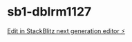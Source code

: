 # sb1-dblrm1127

[Edit in StackBlitz next generation editor ⚡️](https://stackblitz.com/~/github.com/Yangweikai/sb1-dblrm1127)